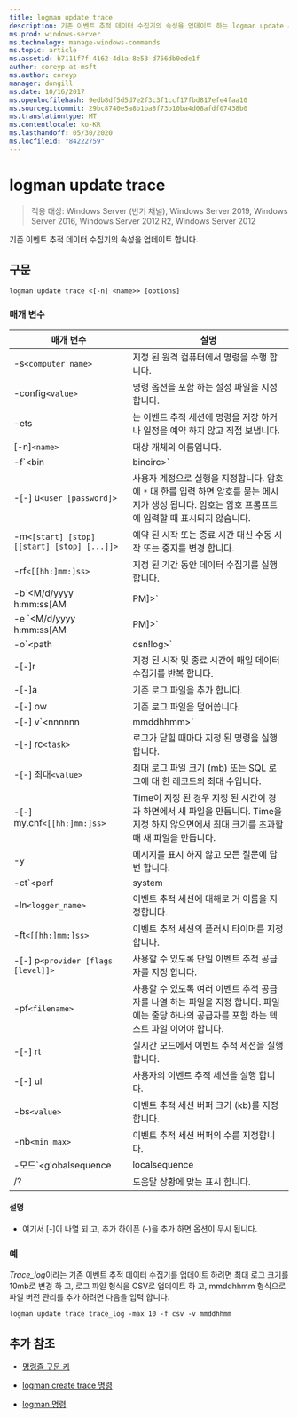 ```yaml
---
title: logman update trace
description: 기존 이벤트 추적 데이터 수집기의 속성을 업데이트 하는 logman update 추적 명령에 대 한 참조 항목입니다.
ms.prod: windows-server
ms.technology: manage-windows-commands
ms.topic: article
ms.assetid: b7111f7f-4162-4d1a-8e53-d766db0ede1f
author: coreyp-at-msft
ms.author: coreyp
manager: dongill
ms.date: 10/16/2017
ms.openlocfilehash: 9edb8df5d5d7e2f3c3f1ccf17fbd817efe4faa10
ms.sourcegitcommit: 29bc8740e5a8b1ba8f73b10ba4d08afdf07438b0
ms.translationtype: MT
ms.contentlocale: ko-KR
ms.lasthandoff: 05/30/2020
ms.locfileid: "84222759"
---
```

# <a name="logman-update-trace"></a>logman update trace

> 적용 대상: Windows Server (반기 채널), Windows Server 2019, Windows Server 2016, Windows Server 2012 R2, Windows Server 2012

기존 이벤트 추적 데이터 수집기의 속성을 업데이트 합니다.

## <a name="syntax"></a>구문

```
logman update trace <[-n] <name>> [options]
```

### <a name="parameters"></a>매개 변수

| 매개 변수 | 설명 |
| --------- | ----------- |
| -s`<computer name>` | 지정 된 원격 컴퓨터에서 명령을 수행 합니다. |
| -config`<value>` | 명령 옵션을 포함 하는 설정 파일을 지정 합니다. |
| -ets | 는 이벤트 추적 세션에 명령을 저장 하거나 일정을 예약 하지 않고 직접 보냅니다. |
| [-n]`<name>` | 대상 개체의 이름입니다. |
| -f`<bin|bincirc>` | 데이터 수집기에 대 한 로그 형식을 지정합니다. |
| -[-] u`<user [password]>` | 사용자 계정으로 실행을 지정합니다. 암호에 `*` 대 한를 입력 하면 암호를 묻는 메시지가 생성 됩니다. 암호는 암호 프롬프트에 입력할 때 표시되지 않습니다. |
| -m`<[start] [stop] [[start] [stop] [...]]>` | 예약 된 시작 또는 종료 시간 대신 수동 시작 또는 중지를 변경 합니다. |
| -rf`<[[hh:]mm:]ss>` | 지정 된 기간 동안 데이터 수집기를 실행 합니다. |
| -b`<M/d/yyyy h:mm:ss[AM|PM]>` | 지정 된 시간에 데이터 수집을 시작 합니다. |
| -e `<M/d/yyyy h:mm:ss[AM|PM]>` | 지정 된 시간에 데이터 컬렉션을 종료 합니다. |
| -o`<path|dsn!log>` | SQL 데이터베이스에 출력 로그 파일 또는 DSN 및 로그 설정 이름을 지정 합니다. |
| -[-]r | 지정 된 시작 및 종료 시간에 매일 데이터 수집기를 반복 합니다. |
| -[-]a | 기존 로그 파일을 추가 합니다. |
| -[-] ow | 기존 로그 파일을 덮어씁니다. |
| -[-] v`<nnnnnn|mmddhhmm>` | 로그 파일 이름 끝에 파일 버전 정보를 첨부 합니다. |
| -[-] rc`<task>` | 로그가 닫힐 때마다 지정 된 명령을 실행 합니다. |
| -[-] 최대`<value>` | 최대 로그 파일 크기 (mb) 또는 SQL 로그에 대 한 레코드의 최대 수입니다. |
| -[-] my.cnf`<[[hh:]mm:]ss>` | Time이 지정 된 경우 지정 된 시간이 경과 하면에서 새 파일을 만듭니다. Time을 지정 하지 않으면에서 최대 크기를 초과할 때 새 파일을 만듭니다. |
| -y | 메시지를 표시 하지 않고 모든 질문에 답변 합니다. |
| -ct`<perf|system|cycle>` | 이벤트 추적 세션 클록 유형을 지정합니다. |
| -ln`<logger_name>` | 이벤트 추적 세션에 대해로 거 이름을 지정합니다. |
| -ft`<[[hh:]mm:]ss>` | 이벤트 추적 세션의 플러시 타이머를 지정합니다. |
| -[-] p`<provider [flags [level]]>` | 사용할 수 있도록 단일 이벤트 추적 공급자를 지정 합니다. |
| -pf`<filename>` | 사용할 수 있도록 여러 이벤트 추적 공급자를 나열 하는 파일을 지정 합니다. 파일에는 줄당 하나의 공급자를 포함 하는 텍스트 파일 이어야 합니다. |
| -[-] rt | 실시간 모드에서 이벤트 추적 세션을 실행 합니다. |
| -[-] ul | 사용자의 이벤트 추적 세션을 실행 합니다. |
| -bs`<value>` | 이벤트 추적 세션 버퍼 크기 (kb)를 지정 합니다. |
| -nb`<min max>` | 이벤트 추적 세션 버퍼의 수를 지정합니다. |
| -모드`<globalsequence|localsequence|pagedmemory>` | 다음을 포함 하 여 이벤트 추적 세션로 거 모드를 지정 합니다.<ul><li>**Globalsequence** -이벤트 추적 프로그램이 이벤트를 받은 추적 세션에 관계 없이 받는 모든 이벤트에 시퀀스 번호를 추가 하도록 지정 합니다.</li><li>**Localsequence** -이벤트 추적 프로그램에서 특정 추적 세션에서 받은 이벤트의 시퀀스 번호를 추가 하도록 지정 합니다. 이 옵션을 사용 하면 모든 세션에서 중복 시퀀스 번호가 존재할 수 있지만 각 추적 세션 내에서 고유 합니다.</li><li>**Pagedmemory** -이벤트 추적 프로그램에서 내부 버퍼 할당에 대 한 기본 비페이징 메모리 풀 대신 페이징된 메모리를 사용 하도록 지정 합니다.</li></ul> |
| /? | 도움말 상황에 맞는 표시 합니다. |

#### <a name="remarks"></a>설명

- 여기서 [-]이 나열 되 고, 추가 하이픈 (-)을 추가 하면 옵션이 무시 됩니다.

### <a name="examples"></a>예

*Trace_log*이라는 기존 이벤트 추적 데이터 수집기를 업데이트 하려면 최대 로그 크기를 10mb로 변경 하 고, 로그 파일 형식을 CSV로 업데이트 하 고, mmddhhmm 형식으로 파일 버전 관리를 추가 하려면 다음을 입력 합니다.

```
logman update trace trace_log -max 10 -f csv -v mmddhhmm
```

## <a name="additional-references"></a>추가 참조

- [명령줄 구문 키](command-line-syntax-key.md)

- [logman create trace 명령](logman-create-trace.md)

- [logman 명령](logman.md)
